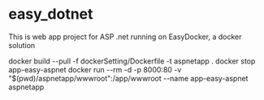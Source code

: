 # easy_dotnet
This is web app project for ASP .net running on EasyDocker, a docker solution

docker build --pull -f dockerSetting/Dockerfile -t aspnetapp .
docker stop app-easy-aspnet
docker run --rm -d -p 8000:80  -v "$(pwd)/aspnetapp/wwwroot":/app/wwwroot --name app-easy-aspnet aspnetapp